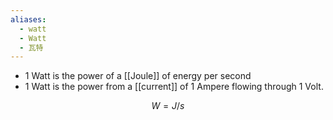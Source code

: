 ```yaml
---
aliases:
  - watt
  - Watt
  - 瓦特
---
```

- 1 Watt is the power of a [[Joule]] of energy per second
- 1 Watt is the power from a [[current]] of 1 Ampere flowing through 1 Volt.

$$
W=J/s
$$
